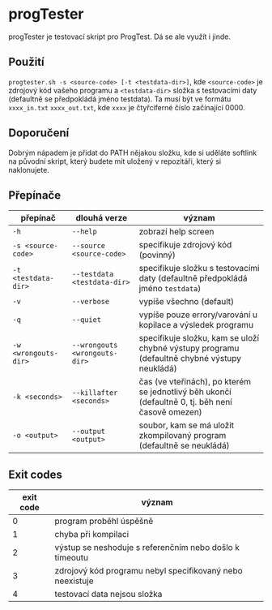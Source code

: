 # progTester
 progTester je testovací skript pro ProgTest. Dá se ale využít i jinde.

## Použití
 `progtester.sh -s <source-code> [-t <testdata-dir>]`, kde `<source-code>` je zdrojový kód vašeho programu a `<testdata-dir>` složka s testovacími daty (defaultně se předpokládá jméno testdata). Ta musí být ve formátu `xxxx_in.txt` `xxxx_out.txt`, kde `xxxx` je čtyřciferné číslo začínající 0000.

## Doporučení
 Dobrým nápadem je přidat do PATH nějakou složku, kde si uděláte softlink na původní skript, který budete mít uložený v repozitáři, který si naklonujete.

## Přepínače
 | přepínač | dlouhá verze | význam |
 |---|---|---|
 | `-h` | `--help` | zobrazí help screen |
 | `-s <source-code>` | `--source <source-code>` | specifikuje zdrojový kód (povinný) |
 | `-t <testdata-dir>` | `--testdata <testdata-dir>` | specifikuje složku s testovacími daty (defaultně předpokládá jméno `testdata`) |
 | `-v` | `--verbose` | vypíše všechno (default) |
 | `-q` | `--quiet` | vypíše pouze errory/varování u kopilace a výsledek programu |
 | `-w <wrongouts-dir>` | `--wrongouts <wrongouts-dir>` | specifikuje složku, kam se uloží chybné výstupy programu (defaultně chybné výstupy neukládá) |
 | `-k <seconds>` | `--killafter <seconds>` | čas (ve vteřinách), po kterém se jednotlivý běh ukončí (defaultně 0, tj. běh není časově omezen) |
 | `-o <output>` | `--output <output>` | soubor, kam se má uložit zkompilovaný program (defaultně se neukládá) |

## Exit codes
 | exit code | význam |
 |---|---|
 | 0 | program proběhl úspěšně |
 | 1 | chyba při kompilaci |
 | 2 | výstup se neshoduje s referenčním nebo došlo k timeoutu |
 | 3 | zdrojový kód programu nebyl specifikovaný nebo neexistuje |
 | 4 | testovací data nejsou složka |
